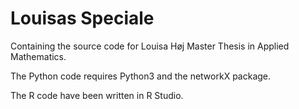 # Louisas Speciale
Containing the source code for Louisa Høj Master Thesis in Applied Mathematics. 

The Python code requires Python3 and the networkX package.

The R code have been written in R Studio.
